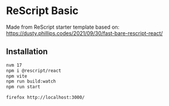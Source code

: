 # ReScript Basic

Made from  ReScript starter template based on:
https://dusty.phillips.codes/2021/09/30/fast-bare-rescript-react/

## Installation

```sh
nvm 17
npm i @rescript/react
npm vite
npm run build:watch
npm run start

firefox http://localhost:3000/

```

